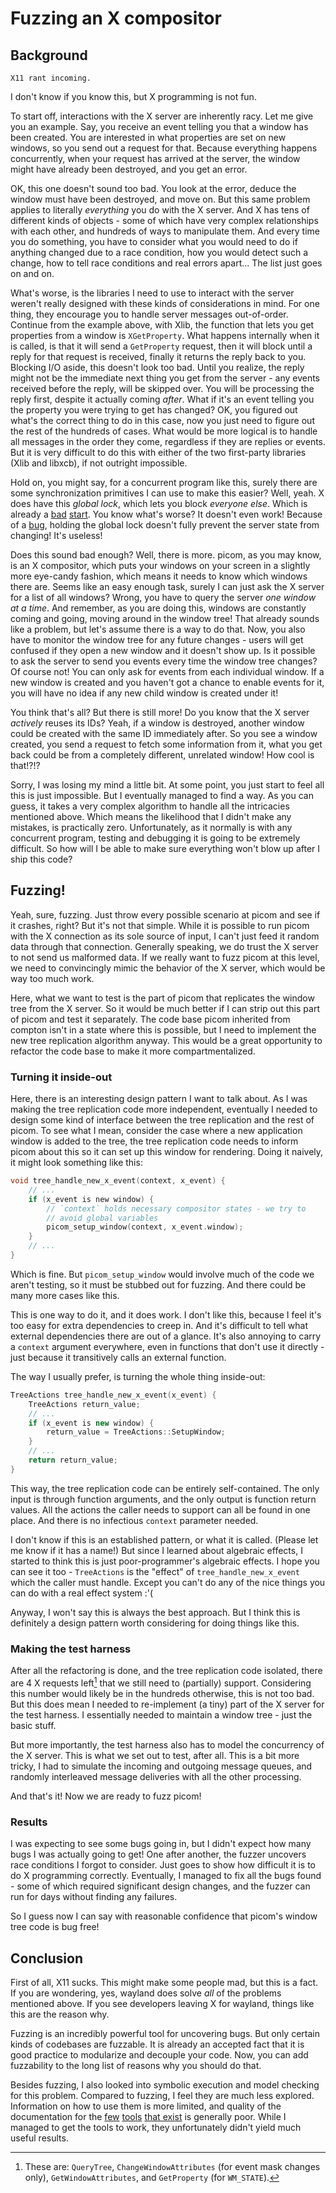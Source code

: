 # Fuzzing an X compositor

## Background

~~~admonish warning
X11 rant incoming.
~~~

I don't know if you know this, but X programming is not fun.

To start off, interactions with the X server are inherently racy. Let me give you an example. Say, you receive an event telling you that a window has been created. You are interested in what properties are set on new windows, so you send out a request for that. Because everything happens concurrently, when your request has arrived at the server, the window might have already been destroyed, and you get an error.

OK, this one doesn't sound too bad. You look at the error, deduce the window must have been destroyed, and move on. But this same problem applies to literally _everything_ you do with the X server. And X has tens of different kinds of objects - some of which have very complex relationships with each other, and hundreds of ways to manipulate them. And every time you do something, you have to consider what you would need to do if anything changed due to a race condition, how you would detect such a change, how to tell race conditions and real errors apart... The list just goes on and on.

What's worse, is the libraries I need to use to interact with the server weren't really designed with these kinds of considerations in mind. For one thing, they encourage you to handle server messages out-of-order. Continue from the example above, with Xlib, the function that lets you get properties from a window is `XGetProperty`. What happens internally when it is called, is that it will send a `GetProperty` request, then it will block until a reply for that request is received, finally it returns the reply back to you. Blocking I/O aside, this doesn't look too bad. Until you realize, the reply might not be the immediate next thing you get from the server - any events received before the reply, will be skipped over. You will be processing the reply first, despite it actually coming _after_. What if it's an event telling you the property you were trying to get has changed? OK, you figured out what's the correct thing to do in this case, now you just need to figure out the rest of the hundreds of cases. What would be more logical is to handle all messages in the order they come, regardless if they are replies or events. But it is very difficult to do this with either of the two first-party libraries (Xlib and libxcb), if not outright impossible.

Hold on, you might say, for a concurrent program like this, surely there are some synchronization primitives I can use to make this easier? Well, yeah. X does have this _global lock_, which lets you block _everyone else_. Which is already a [bad](https://en.wikipedia.org/wiki/Giant_lock) [start](https://en.wikipedia.org/wiki/Global_interpreter_lock). You know what's worse? It doesn't even work! Because of a [bug](2024-06-xorg-bug.html), holding the global lock doesn't fully prevent the server state from changing! It's useless!

Does this sound bad enough? Well, there is more. picom, as you may know, is an X compositor, which puts your windows on your screen in a slightly more eye-candy fashion, which means it needs to know which windows there are. Seems like an easy enough task, surely I can just ask the X server for a list of all windows? Wrong, you have to query the server _one window at a time_. And remember, as you are doing this, windows are constantly coming and going, moving around in the window tree! That already sounds like a problem, but let's assume there is a way to do that. Now, you also have to monitor the window tree for any future changes - users will get confused if they open a new window and it doesn't show up. Is it possible to ask the server to send you events every time the window tree changes? Of course not! You can only ask for events from each individual window. If a new window is created and you haven't got a chance to enable events for it, you will have no idea if any new child window is created under it!

You think that's all? But there is still more! Do you know that the X server _actively_ reuses its IDs? Yeah, if a window is destroyed, another window could be created with the same ID immediately after. So you see a window created, you send a request to fetch some information from it, what you get back could be from a completely different, unrelated window! How cool is that!?!?

Sorry, I was losing my mind a little bit. At some point, you just start to feel all this is just impossible. But I eventually managed to find a way. As you can guess, it takes a very complex algorithm to handle all the intricacies mentioned above. Which means the likelihood that I didn't make any mistakes, is practically zero. Unfortunately, as it normally is with any concurrent program, testing and debugging it is going to be extremely difficult. So how will I be able to make sure everything won't blow up after I ship this code?

## Fuzzing!

Yeah, sure, fuzzing. Just throw every possible scenario at picom and see if it crashes, right? But it's not that simple. While it is possible to run picom with the X connection as its sole source of input, I can't just feed it random data through that connection. Generally speaking, we do trust the X server to not send us malformed data. If we really want to fuzz picom at this level, we need to convincingly mimic the behavior of the X server, which would be way too much work.

Here, what we want to test is the part of picom that replicates the window tree from the X server. So it would be much better if I can strip out this part of picom and test it separately. The code base picom inherited from compton isn't in a state where this is possible, but I need to implement the new tree replication algorithm anyway. This would be a great opportunity to refactor the code base to make it more compartmentalized. 

### Turning it inside-out

Here, there is an interesting design pattern I want to talk about. As I was making the tree replication code more independent, eventually I needed to design some kind of interface between the tree replication and the rest of picom. To see what I mean, consider the case where a new application window is added to the tree, the tree replication code needs to inform picom about this so it can set up this window for rendering. Doing it naively, it might look something like this:

```c
void tree_handle_new_x_event(context, x_event) {
    // ...
    if (x_event is new window) {
	    // `context` holds necessary compositor states - we try to
	    // avoid global variables
        picom_setup_window(context, x_event.window);
    }
    // ...
}
```

Which is fine. But `picom_setup_window` would involve much of the code we aren't testing, so it must be stubbed out for fuzzing. And there could be many more cases like this.

This is one way to do it, and it does work. I don't like this, because I feel it's too easy for extra dependencies to creep in. And it's difficult to tell what external dependencies there are out of a glance. It's also annoying to carry a `context` argument everywhere, even in functions that don't use it directly - just because it transitively calls an external function.

The way I usually prefer, is turning the whole thing inside-out:

```cpp
TreeActions tree_handle_new_x_event(x_event) {
	TreeActions return_value;
    // ...
    if (x_event is new window) {
	    return_value = TreeActions::SetupWindow;
    }
    // ...
    return return_value;
}
```

This way, the tree replication code can be entirely self-contained. The only input is through function arguments, and the only output is function return values. All the actions the caller needs to support can all be found in one place. And there is no infectious `context` parameter needed.

I don't know if this is an established pattern, or what it is called. (Please let me know if it has a name!) But since I learned about algebraic effects, I started to think this is just poor-programmer's algebraic effects. I hope you can see it too - `TreeActions` is the "effect" of `tree_handle_new_x_event` which the caller must handle. Except you can't do any of the nice things you can do with a real effect system :'( 

Anyway, I won't say this is always the best approach. But I think this is definitely a design pattern worth considering for doing things like this.

### Making the test harness

After all the refactoring is done, and the tree replication code isolated, there are 4 X requests left[^requests] that we still need to (partially) support. Considering this number would likely be in the hundreds otherwise, this is not too bad. But this does mean I needed to re-implement (a tiny) part of the X server for the test harness. I essentially needed to maintain a window tree - just the basic stuff.

But more importantly, the test harness also has to model the concurrency of the X server. This is what we set out to test, after all. This is a bit more tricky, I had to simulate the incoming and outgoing message queues, and randomly interleaved message deliveries with all the other processing.

And that's it! Now we are ready to fuzz picom!

### Results

I was expecting to see some bugs going in, but I didn't expect how many bugs I was actually going to get! One after another, the fuzzer uncovers race conditions I forgot to consider. Just goes to show how difficult it is to do X programming correctly. Eventually, I managed to fix all the bugs found - some of which required significant design changes, and the fuzzer can run for days without finding any failures.

So I guess now I can say with reasonable confidence that picom's window tree code is bug free!

## Conclusion

First of all, X11 sucks. This might make some people mad, but this is a fact. If you are wondering, yes, wayland does solve _all_ of the problems mentioned above. If you see developers leaving X for wayland, things like this are the reason why.

Fuzzing is an incredibly powerful tool for uncovering bugs. But only certain kinds of codebases are fuzzable. It is already an accepted fact that it is good practice to modularize and decouple your code. Now, you can add fuzzability to the long list of reasons why you should do that.

Besides fuzzing, I also looked into symbolic execution and model checking for this problem. Compared to fuzzing, I feel they are much less explored. Information on how to use them is more limited, and quality of the documentation for the [few](https://www.cprover.org/cbmc/) [tools](https://klee-se.org/releases/docs/v3.1/docs/) [that exist](https://github.com/quarkslab/tritondse) is generally poor. While I managed to get the tools to work, they unfortunately didn't yield much useful results.


[^requests]: These are: `QueryTree`, `ChangeWindowAttributes` (for event mask changes only), `GetWindowAttributes`, and `GetProperty` (for `WM_STATE`).
